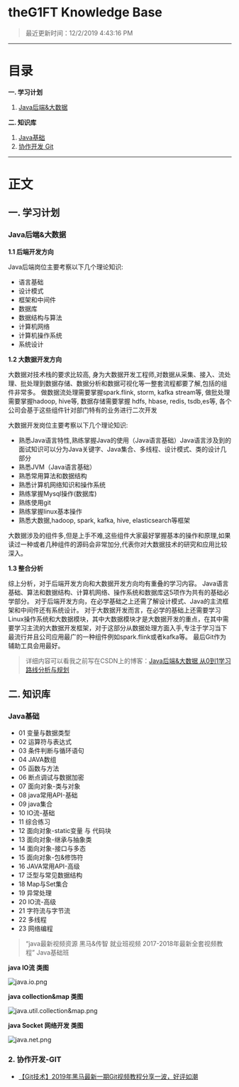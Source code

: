 # theG1FT Knowledge Base #

>最近更新时间：12/2/2019 4:43:16 PM 

----------

# 目录 #

**一. 学习计划**

1. [Java后端&大数据](#Java后端&大数据)
	
**二. 知识库**

1. [Java基础](#Java基础)
2. [ 协作开发 Git](#协作开发-Git)

----------

# 正文 #

## 一. 学习计划 ##

### Java后端&大数据 ###

**1.1 后端开发方向**

Java后端岗位主要考察以下几个理论知识:

* 语言基础
* 设计模式
* 框架和中间件
* 数据库
* 数据结构与算法
* 计算机网络
* 计算机操作系统
* 系统设计

**1.2 大数据开发方向**

大数据对技术栈的要求比较高,
身为大数据开发工程师,对数据从采集、接入、流处理、批处理到数据存储、数据分析和数据可视化等一整套流程都要了解,包括的组件非常多。
做数据流处理需要掌握spark.flink, storm, kafka stream等,
做批处理需要掌握hadoop, hive等,
数据存储需要掌握 hdfs, hbase, redis, tsdb,es等,
各个公司会基于这些组件针对部门特有的业务进行二次开发

大数据开发岗位主要考察以下几个理论知识:

- 熟悉Java语言特性,熟练掌握Java的使用（Java语言基础）Java语言涉及到的面试知识可以分为Java关键字、Java集合、多线程、设计模式、类的设计几部分 
- 熟悉JVM（Java语言基础）
- 熟悉常用算法和数据结构
- 熟悉计算机网络知识和操作系统
- 熟练掌握Mysql操作(数据库)
- 熟练使用git
- 熟练掌握linux基本操作
- 熟悉大数据,hadoop, spark, kafka, hive, elasticsearch等框架

大数据涉及的组件多,但是上手不难,这些组件大家最好掌握基本的操作和原理,如果读过一种或者几种组件的源码会非常加分,代表你对大数据技术的研究和应用比较深入。

**1.3 整合分析**

综上分析，对于后端开发方向和大数据开发方向均有重叠的学习内容。
Java语言基础、算法和数据结构、计算机网络、操作系统和数据库这5项作为共有的基础必学部分。
对于后端开发方向，在必学基础之上还需了解设计模式、Java的主流框架和中间件还有系统设计。
对于大数据开发而言，在必学的基础上还需要学习Linux操作系统和大数据模块，其中大数据模块才是大数据开发的重点，在其中需要学习主流的大数据开发框架，对于这部分从数据处理方面入手,专注于学习当下最流行并且公司应用最广的一种组件例如spark.flink或者kafka等。
最后Git作为辅助工具会用最好。

> 详细内容可以看我之前写在CSDN上的博客：[Java后端&大数据 从0到1学习路线分析与规划](https://blog.csdn.net/sinat_33545026/article/details/103107096 "Java后端&大数据 从0到1学习路线分析与规划")


## 二.  知识库 ##

### Java基础 ###

- 01 变量与数据类型
- 02 运算符与表达式
- 03 条件判断与循环语句
- 04 JAVA数组
- 05 函数与方法
- 06 断点调试与数据加密
- 07 面向对象-类与对象
- 08 java常用API-基础
- 09 java集合
- 10 IO流-基础
- 11 综合练习
- 12 面向对象-static变量 与 代码块
- 13 面向对象-继承与抽象类
- 14 面向对象-接口与多态
- 15 面向对象-包&修饰符
- 16 JAVA常用API-高级
- 17 泛型与常见数据结构
- 18 Map与Set集合
- 19 异常处理
- 20 IO流-高级
- 21 字符流与字节流
- 22 多线程
- 23 网络编程

>“java最新视频资源 黑马&传智 就业班视频 2017-2018年最新全套视频教程” Java基础班

**java IO流 类图**

![java.io.png](https://github.com/theG1FT/Knowledge-Base/blob/master/Java%E5%9F%BA%E7%A1%80/java.io.png)

**java collection&map 类图**

![java.util.collection&map.png](https://github.com/theG1FT/Knowledge-Base/blob/master/Java%E5%9F%BA%E7%A1%80/java.util.collection%26map.png)

**java Socket 网络开发 类图**

![java.net.png](https://github.com/theG1FT/Knowledge-Base/blob/master/Java%E5%9F%BA%E7%A1%80/java.net.png)

### 2. 协作开发-GIT ###

- [【Git技术】2019年黑马最新一期Git视频教程分享一波，好评如潮](https://www.bilibili.com/video/av71077740?from=search&seid=1682426321821889729 "【Git技术】2019年黑马最新一期Git视频教程分享一波，好评如潮！")